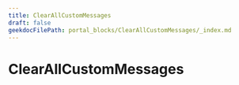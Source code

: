 ```yaml
---
title: ClearAllCustomMessages
draft: false
geekdocFilePath: portal_blocks/ClearAllCustomMessages/_index.md
---
```

# ClearAllCustomMessages